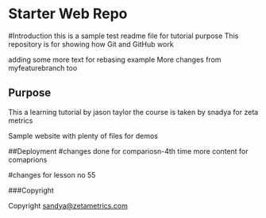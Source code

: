 # Starter Web Repo

#Introduction
this is a sample test readme file for tutorial purpose
This repository is for showing how Git and GitHub work

adding some more text for rebasing example
More changes from myfeaturebranch too

## Purpose

This a learning tutorial by jason taylor
the course is taken by snadya for zeta metrics 

Sample website with plenty of files for demos

##Deployment
#changes done for compariosn-4th time
more content for comaprions 

#changes for lesson no 55

###Copyright

Copyright sandya@zetametrics.com